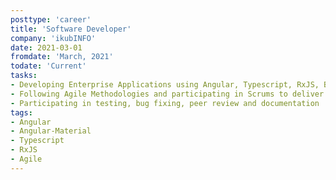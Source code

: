 ```yaml
---
posttype: 'career'
title: 'Software Developer'
company: 'ikubINFO'
date: 2021-03-01
fromdate: 'March, 2021'
todate: 'Current'
tasks:
- Developing Enterprise Applications using Angular, Typescript, RxJS, Bootstrap, Angular Material & SCSS
- Following Agile Methodologies and participating in Scrums to deliver Projects
- Participating in testing, bug fixing, peer review and documentation
tags:
- Angular
- Angular-Material
- Typescript
- RxJS
- Agile
---
```


